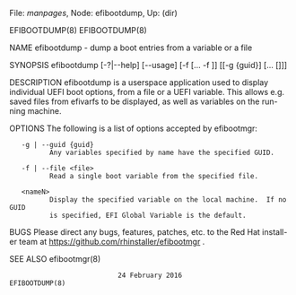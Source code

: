File: *manpages*,  Node: efibootdump,  Up: (dir)

EFIBOOTDUMP(8)                                                  EFIBOOTDUMP(8)



NAME
       efibootdump - dump a boot entries from a variable or a file

SYNOPSIS
       efibootdump [-?|--help] [--usage]
            [-f <file1> [... -f <fileN>]]
            [[-g {guid}] <name0> [... [<nameN>]]]

DESCRIPTION
       efibootdump  is a userspace application used to display individual UEFI
       boot options, from a file or a UEFI variable.  This allows  e.g.  saved
       files  from  efivarfs to be displayed, as well as variables on the run-
       ning machine.


OPTIONS
       The following is a list of options accepted by efibootmgr:

       -g | --guid {guid}
              Any variables specified by name have the specified GUID.

       -f | --file <file>
              Read a single boot variable from the specified file.

       <nameN>
              Display the specified variable on the local machine.  If no GUID
              is specified, EFI Global Variable is the default.

BUGS
       Please direct any bugs, features, patches, etc. to the Red Hat install-
       er team at https://github.com/rhinstaller/efibootmgr .

SEE ALSO
       efibootmgr(8)



                               24 February 2016                 EFIBOOTDUMP(8)
